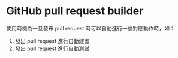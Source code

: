 # GitHub pull request builder

使用時機為一旦發布 pull request 時可以自動進行一些對應動作時，如：

1. 發出 pull request 進行自動建置
2. 發出 pull request 進行自動測試
